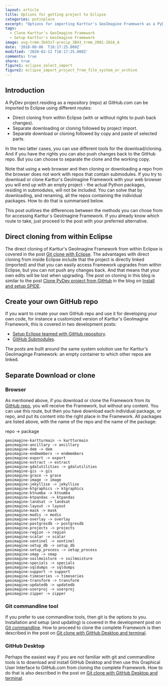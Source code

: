 ```yaml
---
layout: article
title: Options for getting project to Eclipse
categories: putinplace
excerpt: "Options for importing Karttur's GeoImagine Framework as a PyDev project to Eclipse"
tags:
  - Clone Karttur's GeoImagine Framework
  - Setup Karttur's GeoImagine Framework
image: avg-trmm-3b43v7-precip_3B43_trmm_2001-2016_A
date: '2018-08-06  T18:17:25.000Z'
modified: '2020-02-12 T18:17:25.000Z'
comments: true
share: true
figure1: eclipse_select_import
figure2: eclipse_import_project_from_file_system_or_archive
---
```


## Introduction

A PyDev project residing as a repository (repo) at GitHub.com can be imported to <span class='app'>Eclipse</span> using different routes:

- Direct cloning from within <span class='app'>Eclipse</span> (with or without rights to push back changes).
- Separate downloading or cloning followed by project import.
- Separate download or cloning followed by copy and paste of selected parts.

In the two latter cases, you can use different tools for the download/cloning. And if you have the rights you can also push changes back to the GitHub repo. But you can choose to separate the clone and the working copy.

Note that using a web browser and then cloning or downloading a repo from the browser does not work with repos that contain submodules. If you try to download or clone Karttur's GeoImagine Framework with your web browser you will end up with an empty project - the actual Python packages, residing in submodules, will not be included. You can solve that by downloading, and renaming, all the repos containing the individual packages. How to do that is summarised below.

This post outlines the differences between the methods you can chose from for accessing Karttur´s GeoImagine Framework. If you already know which route to take, just proceed to the post with your preferred alternative.

## Direct cloning from within <span class='app'>Eclipse</span>

The direct cloning of Karttur's GeoImagine Framework from within <span class='app'>Eclipse</span> is covered in the post [Git clone with Eclipse](../putinplace-clone-eclipse/). The advantages with direct cloning from inside <span class='app'>Eclipse</span> include that the project is directly linked (imported) and that you can easily access Framework upgrades from within <span class='app'>Eclipse</span>, but you can not push any changes back. And that means that your own edits will be lost when upgrading. The post on cloning in this blog is similar to the post [Clone PyDev project from GitHub](https://karttur.github.io/setup-ide/setup-ide/install-with-conda-env/) in the blog on [Install and setup SPIDE](https://karttur.github.io/setup-ide/).

## Create your own GitHub repo

If you want to create your own GitHub repo and use it for developing your own code, for instance a customized version of Karttur's GeoImagine Framework, this is covered in two development posts:

-  [Setup Eclipse teamed with GitHub repository](../../develop/develop-github-eclipse).
- [GitHub Submodules](../../develop/develop-submodules/).

The posts are built around the same system solution use for Karttur's GeoImaginge Framework: an empty container to which other repos are linked.

## Separate Download or clone

### Browser

As mentioned above, if you download or clone the Framework from its [GitHub repo](https://github.com/karttur/kt-gi-test01/), you will receive the Framework, but without any content. You can use this route, but then you have download each individual package, or repo, and put its content into the right place in the Framework. All packages are listed above, with the name of the repo and the name of the package:

repo -> package

```
geoimagine-kartturmain -> kartturmain
geoimagine-ancillary -> ancillary
geoimagine-dem -> dem
geoimagine-endmembers -> endmembers
geoimagine-export -> export
geoimagine-extract -> extract
geoimagine-gdalutilities -> gdalutilities
geoimagine-gis -> gis
geoimagine-grace -> grace
geoimagine-image -> image
geoimagine-jekyllise -> jekyllise
geoimagine-ktgraphics -> ktgraphics
geoimagine-ktnumba -> ktnumba
geoimagine-ktpandas -> ktpandas
geoimagine-landsat -> landsat
geoimagine-layout -> layout
geoimagine-mask -> mask
geoimagine-modis -> modis
geoimagine-overlay -> overlay
geoimagine-postgresdb -> postgresdb
geoimagine-projects -> projects
geoimagine-region -> region
geoimagine-scalar -> scalar
geoimagine-sentinel -> sentinel
geoimagine-setup_db -> setup_db
geoimagine-setup_process -> setup_process
geoimagine-smap -> smap
geoimagine-soilmoisture -> soilmoisture
geoimagine-specials -> specials
geoimagine-sqldumps -> sqldumps
geoimagine-support -> support
geoimagine-timeseries -> timeseries
geoimagine-transform -> transform
geoimagine-updatedb -> updatedb
geoimagine-userproj -> userproj
geoimagine-zipper -> zipper
```

### Git commandline tool

If you prefer to use commandline tools, then <span class='terminalapp'>git</span> is the options to you. Installation and setup (and updating) is covered in the development post on [Git commandline](../../develop/develop-commandline/). How to proceed to clone the complete Framework is then described in the post on [Git clone with GitHub Desktop and terminal](../putinplace-clone-desktop-git).

### GitHub Desktop

Perhaps the easiest way if you are not familiar with <span class='terminalapp'>git</span> and commandline tools is to download and install <span class='app'>GitHub Desktop</span> and then use this Graphical User Interface to GitHub.com from cloning the complete Framework. How to do that is also  described in the post on [Git clone with GitHub Desktop and terminal](../putinplace-clone-desktop-git).
